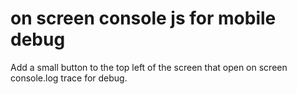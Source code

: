 on screen console js for mobile debug
=====================================

Add a small button to the top left of the screen that open on screen console.log trace for debug.


